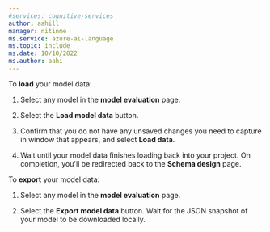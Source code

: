 ```yaml
---
#services: cognitive-services
author: aahill
manager: nitinme
ms.service: azure-ai-language
ms.topic: include
ms.date: 10/10/2022
ms.author: aahi
---
```


To **load** your model data:

1. Select any model in the **model evaluation** page.

2. Select the **Load model data** button. 

3. Confirm that you do not have any unsaved changes you need to capture in window that appears, and select **Load data**. 

4. Wait until your model data finishes loading back into your project. On completion, you'll be redirected back to the **Schema design** page. 

To **export** your model data:

1. Select any model in the **model evaluation** page.

2.  Select the **Export model data** button. Wait for the JSON snapshot of your model to be downloaded locally. 
